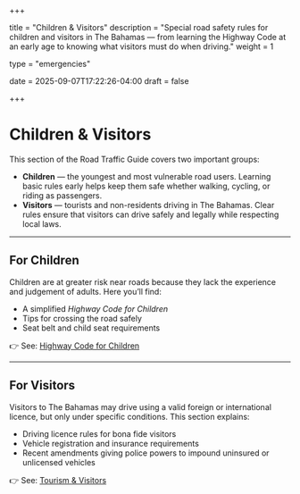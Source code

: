 +++



title = "Children & Visitors"
description = "Special road safety rules for children and visitors in The Bahamas — from learning the Highway Code at an early age to knowing what visitors must do when driving."
weight = 1

type = "emergencies"

date = 2025-09-07T17:22:26-04:00
draft = false

+++


# Children & Visitors

This section of the Road Traffic Guide covers two important groups:

- **Children** — the youngest and most vulnerable road users. Learning basic rules early helps keep them safe whether walking, cycling, or riding as passengers.
- **Visitors** — tourists and non-residents driving in The Bahamas. Clear rules ensure that visitors can drive safely and legally while respecting local laws.

---

## For Children
Children are at greater risk near roads because they lack the experience and judgement of adults. Here you’ll find:
- A simplified *Highway Code for Children*  
- Tips for crossing the road safely  
- Seat belt and child seat requirements  

👉 See: [Highway Code for Children](/children-visitors/highway-code-children/)

---

## For Visitors
Visitors to The Bahamas may drive using a valid foreign or international licence, but only under specific conditions. This section explains:
- Driving licence rules for bona fide visitors  
- Vehicle registration and insurance requirements  
- Recent amendments giving police powers to impound uninsured or unlicensed vehicles  

👉 See: [Tourism & Visitors](/children-visitors/tourism-visitors/)
